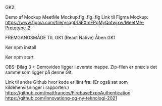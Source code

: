 GK2:
  
  Demo af Mockup
  MeetMe Mockup.fig..fig..fig
  Link til Figma Mockup: https://www.figma.com/file/ysqg0DiEXmFPgMyQntwjxw/MeetMe-Prototype-2






FREMGANGSMÅDE TIL GK1 (React Native)
Åben GK1

Kør npm install

Kør npm start

OBS: Bilag 3 + Demovideo ligger i øverste mappe. Zip-filen er præcis det samme som ligger på denne Git.

Link til andre Github hvor kode er lånt fra: (Er også sat som kildehenvisninger i rapporten.)
  https://github.com/mattfrances/FirebaseExpoAuthentication
  https://github.com/Innovationg-og-ny-teknologi-2021

